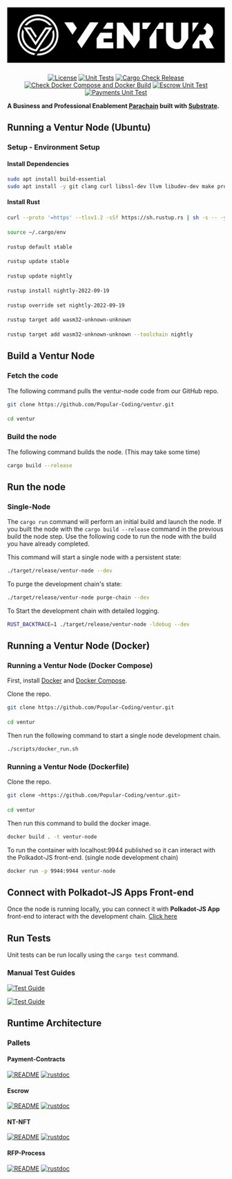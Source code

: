 # ![Ventur](media/ventur-cover.webp)

<div align="center">

[![License](https://img.shields.io/github/license/Popular-Coding/ventur?color=green)](https://github.com/Popular-Coding/ventur/blob/main/LICENSE)
[![Unit Tests](https://github.com/Popular-Coding/ventur/actions/workflows/test.yml/badge.svg?branch=main)](https://github.com/Popular-Coding/ventur/actions/workflows/test.yml) 
[![Cargo Check Release](https://github.com/Popular-Coding/ventur/actions/workflows/check-release.yml/badge.svg?branch=main)](https://github.com/Popular-Coding/ventur/actions/workflows/check-release.yml)
[![Check Docker Compose and Docker Build](https://github.com/Popular-Coding/ventur/actions/workflows/check-docker.yml/badge.svg?branch=main)](https://github.com/Popular-Coding/ventur/actions/workflows/check-docker.yml)
[![Escrow Unit Test](https://github.com/Popular-Coding/ventur/actions/workflows/test-escrow.yml/badge.svg?branch=main)](https://github.com/Popular-Coding/ventur/actions/workflows/test-escrow.yml)
[![Payments Unit Test](https://github.com/Popular-Coding/ventur/actions/workflows/test-payments.yml/badge.svg?branch=main)](https://github.com/Popular-Coding/ventur/actions/workflows/test-payments.yml)

</div>

**A Business and Professional Enablement [Parachain](https://polkadot.network/technology/) built with [Substrate](https://substrate.dev).**

## Running a Ventur Node (Ubuntu)

### Setup - Environment Setup

#### Install Dependencies

```bash
sudo apt install build-essential
sudo apt install -y git clang curl libssl-dev llvm libudev-dev make protobuf-compiler
```

#### Install Rust

```bash
curl --proto '=https' --tlsv1.2 -sSf https://sh.rustup.rs | sh -s -- -y

source ~/.cargo/env

rustup default stable

rustup update stable

rustup update nightly

rustup install nightly-2022-09-19 

rustup override set nightly-2022-09-19

rustup target add wasm32-unknown-unknown

rustup target add wasm32-unknown-unknown --toolchain nightly
```

## Build a Ventur Node

### Fetch the code

The following command pulls the ventur-node code from our GitHub repo.

```bash
git clone https://github.com/Popular-Coding/ventur.git

cd ventur
```

### Build the node

The following command builds the node. (This may take some time)

```bash
cargo build --release
```

## Run the node

### Single-Node

The ``` cargo run ``` command will perform an initial build and launch the node.   If you built the node with the ``` cargo build --release ``` command in the previous build the node step. Use the following code to run the node with the build you have already completed.

This command will start a single node with a persistent state:

```bash
./target/release/ventur-node --dev
```

To purge the development chain's state:

```bash
./target/release/ventur-node purge-chain --dev
```

To Start the development chain with detailed logging.

```bash
RUST_BACKTRACE=1 ./target/release/ventur-node -ldebug --dev
```

## Running a Ventur Node (Docker)

### Running a Ventur Node (Docker Compose)

First, install [Docker](https://docs.docker.com/get-docker/) and
[Docker Compose](https://docs.docker.com/compose/install/).

Clone the repo.

```bash
git clone https://github.com/Popular-Coding/ventur.git

cd ventur
```

Then run the following command to start a single node development chain.

```bash
./scripts/docker_run.sh
```

### Running a Ventur Node (Dockerfile)

Clone the repo.

```bash
git clone <https://github.com/Popular-Coding/ventur.git>

cd ventur
```

Then run this command to build the docker image.

```bash
docker build . -t ventur-node
```

To run the container with localhost:9944 published so it can interact with the Polkadot-JS front-end. (single node development chain)

```bash
docker run -p 9944:9944 ventur-node
```

## Connect with Polkadot-JS Apps Front-end

Once the node is running locally, you can connect it with **Polkadot-JS App** front-end
to interact with the development chain. [Click
here](https://polkadot.js.org/apps/#/explorer?rpc=ws://localhost:9944)

## Run Tests

Unit tests can be run locally using the ``` cargo test ``` command.

### Manual Test Guides

[![Test Guide](https://img.shields.io/badge/Test_Guide-payment_pallet-informational)](/pallets/payments/README.md)

[![Test Guide](https://img.shields.io/badge/Test_Guide-escrow_pallet-informational)](/pallets/escrow/README.md)

## Runtime Architecture

### Pallets

#### Payment-Contracts

[![README](https://img.shields.io/badge/README-payment_pallet-informational)](/pallets/payments/README.md)
[![rustdoc](https://img.shields.io/badge/rustdoc-payment_pallet-informational)](https://docs.ventur.network/pallet_payment/index.html)

#### Escrow

[![README](https://img.shields.io/badge/README-escrow_pallet-informational)](/pallets/escrow/README.md)
[![rustdoc](https://img.shields.io/badge/rustdoc-escrow_pallet-informational)](https://docs.ventur.network/pallet_escrow/index.html)

#### NT-NFT

[![README](https://img.shields.io/badge/README-nt_nft_pallet-informational)](/pallets/nt-nft/README.md)
[![rustdoc](https://img.shields.io/badge/rustdoc-nt_nft_pallet-informational)](https://docs.ventur.network/pallet_ntnft/index.html)

#### RFP-Process

[![README](https://img.shields.io/badge/README-rfp_pallet-informational)](/pallets/rfp/README.md)
[![rustdoc](https://img.shields.io/badge/rustdoc-rfp_pallet-informational)](https://docs.ventur.network/pallet_rfp/index.html)